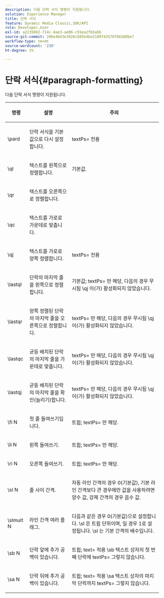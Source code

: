 ```yaml
---
description: 다음 단락 서식 명령이 지원됩니다.
solution: Experience Manager
title: 단락 서식
feature: Dynamic Media Classic,SDK/API
role: Developer,User
exl-id: a2235082-714c-4ae3-ae06-c91ea2fb5abb
source-git-commit: 206e4643e3926cb85b4be2189743578f88180be7
workflow-type: tm+mt
source-wordcount: '230'
ht-degree: 1%

---
```


# 단락 서식{#paragraph-formatting}

다음 단락 서식 명령이 지원됩니다.

<table id="table_5DD044E1C0614A29A2413557DF57197D"> 
 <thead> 
  <tr> 
   <th class="entry"> <p>명령 </p> </th> 
   <th class="entry"> <p>설명 </p> </th> 
   <th class="entry"> <p>주의 </p> </th> 
  </tr> 
 </thead>
 <tbody> 
  <tr> 
   <td> <span class="codeph"> \pard </span> </td> 
   <td> <p>단락 서식을 기본값으로 다시 설정합니다. </p> </td> 
   <td> <p> <span class="codeph"> textPs= </span> 전용 </p> </td> 
  </tr> 
  <tr> 
   <td> <span class="codeph"> \ql </span> </td> 
   <td> <p>텍스트를 왼쪽으로 정렬합니다. </p> </td> 
   <td> <p>기본값. </p> </td> 
  </tr> 
  <tr> 
   <td> <span class="codeph"> \qr </span> </td> 
   <td> <p>텍스트를 오른쪽으로 정렬합니다. </p> </td> 
   <td> <p> </p> </td> 
  </tr> 
  <tr> 
   <td> <span class="codeph"> \qc </span> </td> 
   <td> <p>텍스트를 가로로 가운데로 맞춥니다. </p> </td> 
   <td> <p> </p> </td> 
  </tr> 
  <tr> 
   <td> <span class="codeph"> \qj </span> </td> 
   <td> <p>텍스트를 가로로 양쪽 정렬합니다. </p> </td> 
   <td> <p> <span class="codeph"> textPs= </span> 전용 </p> </td> 
  </tr> 
  <tr> 
   <td> <span class="codeph"> \lastql </span> </td> 
   <td> <p>단락의 마지막 줄을 왼쪽으로 정렬합니다. </p> </td> 
   <td> <p>기본값; <span class="codeph"> textPs= </span> 만 해당, 다음의 경우 무시됨 <span class="codeph"> \qj </span>이(가) 활성화되지 않았습니다. </p> </td> 
  </tr> 
  <tr> 
   <td> <span class="codeph"> \lastqr </span> </td> 
   <td> <p>양쪽 정렬된 단락의 마지막 줄을 오른쪽으로 정렬합니다. </p> </td> 
   <td> <p> <span class="codeph"> textPs= </span> 만 해당, 다음의 경우 무시됨 <span class="codeph"> \qj </span> 이(가) 활성화되지 않았습니다. </p> </td> 
  </tr> 
  <tr> 
   <td> <span class="codeph"> \lastqc </span> </td> 
   <td> <p>균등 배치된 단락의 마지막 줄을 가운데로 맞춥니다. </p> </td> 
   <td> <p> <span class="codeph"> textPs= </span> 만 해당, 다음의 경우 무시됨 <span class="codeph"> \qj </span>이(가) 활성화되지 않았습니다. </p> </td> 
  </tr> 
  <tr> 
   <td> <span class="codeph"> \lastqj </span> </td> 
   <td> <p>균등 배치된 단락의 마지막 줄을 확인(늘리기)합니다. </p> </td> 
   <td> <p> <span class="codeph"> textPs= </span> 만 해당, 다음의 경우 무시됨 <span class="codeph"> \qj </span>이(가) 활성화되지 않았습니다. </p> </td> 
  </tr> 
  <tr> 
   <td> <span class="codeph"> \fi <span class="varname"> N </span> </span> </td> 
   <td> <p>첫 줄 들여쓰기입니다. </p> </td> 
   <td> <p>트윕; <span class="codeph"> textPs= </span> 만 해당. </p> </td> 
  </tr> 
  <tr> 
   <td> <span class="codeph"> \li <span class="varname"> N </span> </span> </td> 
   <td> <p>왼쪽 들여쓰기. </p> </td> 
   <td> <p>트윕; <span class="codeph"> textPs= </span> 만 해당. </p> </td> 
  </tr> 
  <tr> 
   <td> <span class="codeph"> \ri <span class="varname"> N </span> </span> </td> 
   <td> <p>오른쪽 들여쓰기. </p> </td> 
   <td> <p>트윕; <span class="codeph"> textPs= </span> 만 해당. </p> </td> 
  </tr> 
  <tr> 
   <td> <span class="codeph"> \sl <span class="varname"> N </span> </span> </td> 
   <td> <p>줄 사이 간격. </p> </td> 
   <td> <p>자동 라인 간격의 경우 0(기본값), 기본 라인 간격보다 큰 경우에만 값을 사용하려면 양수 값, 강제 간격의 경우 음수 값. </p> </td> 
  </tr> 
  <tr> 
   <td> <span class="codeph"> \slmult <span class="varname"> N </span> </span> </td> 
   <td> <p>라인 간격 여러 플래그. </p> </td> 
   <td> <p>다음과 같은 경우 0(기본값)으로 설정합니다. <span class="codeph"> \sl </span> 은 트윕 단위이며, 일 경우 1로 설정됩니다. <span class="codeph"> \sl </span> 는 기본 간격의 배수입니다. </p> </td> 
  </tr> 
  <tr> 
   <td> <span class="codeph"> \sb <span class="varname"> N </span> </span> </td> 
   <td> <p>단락 앞에 추가 공백이 있습니다. </p> </td> 
   <td> <p>트윕; <span class="codeph"> text= </span>적용 <span class="codeph"> \sb </span> 텍스트 상자의 첫 번째 단락에 <span class="codeph"> textPs= </span> 그렇지 않습니다. </p> </td> 
  </tr> 
  <tr> 
   <td> <span class="codeph"> \sa <span class="varname"> N </span> </span> </td> 
   <td> <p>단락 뒤에 추가 공백이 있습니다. </p> </td> 
   <td> <p>트윕; <span class="codeph"> text= </span> 적용 <span class="codeph"> \sa </span> 텍스트 상자의 마지막 단락까지 <span class="codeph"> textPs= </span> 그렇지 않습니다. </p> </td> 
  </tr> 
 </tbody> 
</table>
